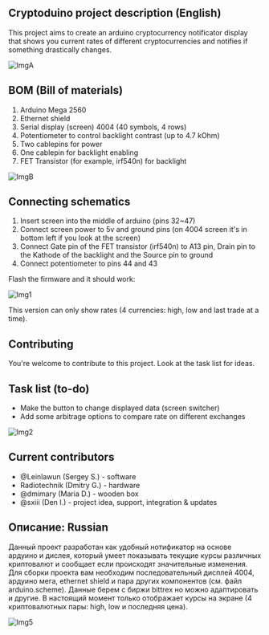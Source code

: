 ## Cryptoduino project description (English)
This project aims to create an arduino cryptocurrency notificator display that shows you current 
rates of different cryptocurrencies and notifies if something drastically changes.

![ImgA](http://imgur.com/dRceN7b.png)

## BOM (Bill of materials)
1) Arduino Mega 2560
2) Ethernet shield
3) Serial display (screen) 4004 (40 symbols, 4 rows)
4) Potentiometer to control backlight contrast (up to 4.7 kOhm)
5) Two cablepins for power
6) One cablepin for backlight enabling
7) FET Transistor (for example, irf540n) for backlight

![ImgB](http://imgur.com/RTQFlgV.png)

## Connecting schematics
1) Insert screen into the middle of arduino (pins 32~47)
2) Connect screen power to 5v and ground pins (on 4004 screen it's in bottom left if you look at the screen)
3) Connect Gate pin of the FET transistor (irf540n) to A13 pin, Drain pin to the Kathode of the backlight
and the Source pin to ground
4) Connect potentiometer to pins 44 and 43

Flash the firmware and it should work: 

![Img1](https://imgur.com/UENnyzJ.png)

This version can only show rates (4 currencies: high, low and last trade at a time).

## Contributing
You're welcome to contribute to this project. Look at the task list for ideas.

## Task list (to-do)
* Make the button to change displayed data (screen switcher)
* Add some arbitrage options to compare rate on different exchanges

![Img2](https://imgur.com/40uHZSj.png)

## Current contributors
* @Leinlawun (Sergey S.) - software
* Radiotechnik (Dmitry G.) - hardware
* @dmimary (Maria D.) - wooden box
* @sxiii (Den I.) - project idea, support, integration & updates

## Описание: Russian
Данный проект разработан как удобный нотификатор на основе ардуино и дислея, который умеет 
показывать текущие курсы различных криптовалют и сообщает если происходят значительные изменения.
Для сборки проекта вам необходим последовательный дисплей 4004, ардуино мега, ethernet shield 
и пара других компонентов (см. файл arduino.scheme). Данные берем с биржи bittrex но можно 
адаптировать и другие. В настоящий момент только отображает курсы на экране (4 криптовалютных 
пары: high, low и последняя цена).

![Img5](https://imgur.com/xCb04yg.png)
